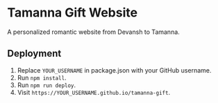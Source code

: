 
# Tamanna Gift Website

A personalized romantic website from Devansh to Tamanna.

## Deployment
1. Replace `YOUR_USERNAME` in package.json with your GitHub username.
2. Run `npm install`.
3. Run `npm run deploy`.
4. Visit `https://YOUR_USERNAME.github.io/tamanna-gift`.
